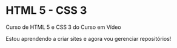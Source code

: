 # HTML 5 - CSS 3

 Curso de HTML 5 e CSS 3 do Curso em Vídeo

 Estou aprendendo a criar sites e agora vou gerenciar repositórios!